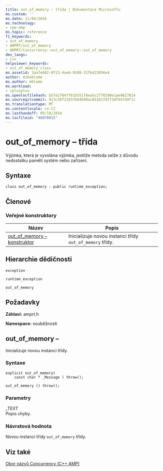 ```yaml
---
title: out_of_memory – třída | Dokumentace Microsoftu
ms.custom: ''
ms.date: 11/04/2016
ms.technology:
- cpp-amp
ms.topic: reference
f1_keywords:
- out_of_memory
- AMPRT/out_of_memory
- AMPRT/Concurrency::out_of_memory::out_of_memory
dev_langs:
- C++
helpviewer_keywords:
- out_of_memory class
ms.assetid: 3aa7e682-8f13-4ae6-9188-31fb423956e4
author: mikeblome
ms.author: mblome
ms.workload:
- cplusplus
ms.openlocfilehash: b57e27647f61b551f8ea5c2770290e1ae9627014
ms.sourcegitcommit: 913c3bf23937b64b90ac05181fdff3df947d9f1c
ms.translationtype: MT
ms.contentlocale: cs-CZ
ms.lasthandoff: 09/18/2018
ms.locfileid: "46070915"
---
```

# <a name="outofmemory-class"></a>out_of_memory – třída
Výjimka, která je vyvolána výjimka, jestliže metoda selže z důvodu nedostatku paměti systém nebo zařízení.  
  
## <a name="syntax"></a>Syntaxe  
  
```  
class out_of_memory : public runtime_exception;  
```  
  
## <a name="members"></a>Členové  
  
### <a name="public-constructors"></a>Veřejné konstruktory  
  
|Název|Popis|  
|----------|-----------------|  
|[out_of_memory – konstruktor](#ctor)|Inicializuje novou instanci třídy `out_of_memory` třídy.|  
  
## <a name="inheritance-hierarchy"></a>Hierarchie dědičnosti  
 `exception`  
  
 `runtime_exception`  
  
 `out_of_memory`  
  
## <a name="requirements"></a>Požadavky  
 **Záhlaví:** amprt.h  
  
 **Namespace:** souběžnosti  
## <a name="ctor"></a> out_of_memory – 

 Inicializuje novou instanci třídy.  
  
### <a name="syntax"></a>Syntaxe  
  
```  
explicit out_of_memory(  
    const char * _Message ) throw();  
  
out_of_memory () throw();  
```  
  
### <a name="parameters"></a>Parametry  
*_TEXT*<br/>
Popis chyby.  
  
### <a name="return-value"></a>Návratová hodnota  
 Novou instanci třídy `out_of_memory` třídy.  
  
  
## <a name="see-also"></a>Viz také  
 [Obor názvů Concurrency (C++ AMP)](concurrency-namespace-cpp-amp.md)
